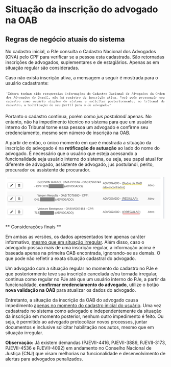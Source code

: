 # Situação da inscrição do advogado na OAB

## Regras de negócio atuais do sistema

No cadastro inicial, o PJe consulta o Cadastro Nacional dos Advogados (CNA) pelo CPF para verificar se a pessoa esta cadastrada. São retornadas inscrições de advogados, suplementares e de estagiários. Apenas as em situação regular são consideradas.

Caso não exista inscrição ativa, a mensagem a seguir é mostrada para o usuário cadastrante:

![Mensagem de erro OAB](./img/msg_oab_nao_ativa.png)

Portanto o cadastro continua, porém como _jus postulandi_ apenas. No entanto, não há impedimento técnico no sistema para que um usuário interno do Tribunal torne essa pessoa um advogado e confirme seu credenciamento, mesmo sem número de inscrição na OAB.

A partir de então, o único momento em que é mostrada a situação da inscrição do advogado é na **retificação de autuação** ao lado do nome do advogado. É necessário que o usuário que esteja acessando a funcionalidade seja usuário interno do sistema, ou seja, seu papel atual for diferente de advogado, assistente de advogado, jus postulandi, perito, procurador ou assistente de procurador.

![Situação do advogado](./img/situacao_adv_tela_retificacao.png)

** Considerações finais **

Em ambas as versões, os dados apresentados tem apenas caráter informativo, <span style="text-decoration: underline">mesmo que em situação irregular</span>. Além disso, caso o advogado possua mais de uma inscrição regular, a informação acima é baseada apenas na primeira OAB encontrada, ignorando-se as demais. O que pode não refletir a exata situação cadastral do advogado.

Um advogado com a situação regular no momento do cadastro no PJe e que posteriormente teve sua inscrição cancelada e/ou tornada irregular, continua como regular no PJe até que um usuário interno do PJe, a partir da funcionalidade, **confirmar credenciamento do advogado**, utilize o botão **nova validação na OAB** para atualizar os dados do advogado.

Entretanto, a situação da inscrição da OAB do advogado causa impedimento <span style="text-decoration: underline">apenas no momento do cadastro inicial do usuário</span>. Uma vez cadastrado no sistema como advogado e independentemente da situação da inscrição em momento posterior, nenhum outro impedimento é feito. Ou seja, é permitido ao advogado protocolizar novos processos, juntar documentos e inclusive solicitar habilitação nos autos, mesmo que em situação irregular.

**Observação:** Já existem demandas (PJEVII-4416, PJEVII-3889, PJEVII-3173, PJEVII-4536 e PJEVII-4092) em andamento no Conselho Nacional de Justiça (CNJ)
que visam melhorias na funcionalidade e desenvolvimento de alertas para advogados penalizados.